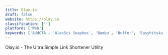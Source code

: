 ```yaml
---
title: Olay.io
draft: false 
website: https://olay.io
classification: ['']
platform: ['Web']
keywords: ['AddCTA', 'AlexSci Soapbox', 'Bambu', 'Buffer', 'Easyhits4u', 'Facebook for Business', 'Getspread.IT', 'Hitleap', 'Insighter.io', 'Knackmap', 'Leadazzle', 'LinkBrandr', 'Premium URL Shortener', 'PromoRepublic', 'Rite.ly', 'Snapt.io', 'SocialPilot', 'exitbar.io']
---
```

Olay.io - The Ultra Simple Link Shortener Utility